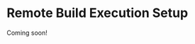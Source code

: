 <!--
{
  "name": "Remote Build Execution Setup",
  "category": "5f18d21935ec3867907dda03",
  "priority": 900
}
-->
# Remote Build Execution Setup

Coming soon!